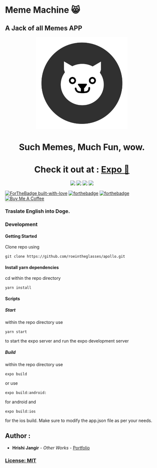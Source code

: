 # Meme Machine 😸
## A Jack of all Memes APP

<p align="center">
<img style="text-align:center;" width="300" height="300" src="https://github.com/roeintheglasses/doge-native/blob/master/assets/icon.png?raw=true">
</p>

<h1 align="center"  style="text-align:center;">
  <b>Such Memes, Much Fun, wow.</b>
</h1>

<h1 align="center">
  Check it out at : <a href="https://expo.io/dashboard/roeintheglasses/builds/4839bc0b-fbcc-4ec7-951d-2e5e3ffc2fce">Expo 📱</a>
</h1>


<p align="center">
  <img src="https://img.shields.io/badge/iOS-4630EB.svg?style=ffor-the-badge&logo=APPLE&labelColor=999999&logoColor=fff" href="https://expo.io/dashboard/roeintheglasses/builds/4839bc0b-fbcc-4ec7-951d-2e5e3ffc2fce">
  <img src="https://img.shields.io/badge/Android-4630EB.svg?style=ffor-the-badge&logo=ANDROID&labelColor=A4C639&logoColor=fff" href="https://expo.io/dashboard/roeintheglasses/builds/4839bc0b-fbcc-4ec7-951d-2e5e3ffc2fce">
  <img src="https://img.shields.io/badge/web-4630EB.svg?style=ffor-the-badge&logo=GOOGLE-CHROME&labelColor=4285F4&logoColor=fff" href="https://expo.io/dashboard/roeintheglasses/builds/4839bc0b-fbcc-4ec7-951d-2e5e3ffc2fce">
  <img src='https://bettercodehub.com/edge/badge/roeintheglasses/doge-native?branch=master'>
</p>

  

[![ForTheBadge built-with-love](http://ForTheBadge.com/images/badges/built-with-love.svg)](https://github.com/roeintheglasses/apollo)
[![forthebadge](https://forthebadge.com/images/badges/designed-in-ms-paint.svg)](https://forthebadge.com)
[![forthebadge](https://forthebadge.com/images/badges/powered-by-electricity.svg)](https://forthebadge.com)
<a href="https://www.buymeacoffee.com/roeintheglasses" target="_blank"><img src="https://www.buymeacoffee.com/assets/img/custom_images/orange_img.png" alt="Buy Me A Coffee" style="height: 41px !important;width: 174px !important;box-shadow: 0px 3px 2px 0px rgba(190, 190, 190, 0.5) !important;-webkit-box-shadow: 0px 3px 2px 0px rgba(190, 190, 190, 0.5) !important;" ></a>



###  Traslate English into Doge. 


### Development
#### Getting Started  

Clone repo using

```
git clone https://github.com/roeintheglasses/apollo.git
```

#### Install yarn dependencies

cd within the repo directory

```
yarn install
```
#### Scripts 

##### Start

within the repo directory use

```
yarn start
```
to start the expo server and run the expo development server


##### Build

within the repo directory use

```
expo build
```
or use

```
expo build:android:
```
for android and
```
expo build:ios
```
for the ios build.
Make sure to modify the app.json file as per your needs.


## Author :

*  **Hrishi Jangir** - *Other Works* - [Portfolio](https://roeintheglasses.github.io)

### [License: MIT](LICENSE.md)  
